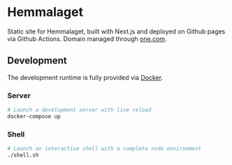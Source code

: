 # Hemmalaget

Static site for Hemmalaget, built with Next.js and deployed on Github pages via Github Actions. Domain managed through [one.com](https://one.com).

## Development

The development runtime is fully provided via [Docker](https://www.docker.com/).

### Server
```bash
# Launch a development server with live reload
docker-compose up
```

### Shell

```bash
# Launch an interactive shell with a complete node environment
./shell.sh
```
